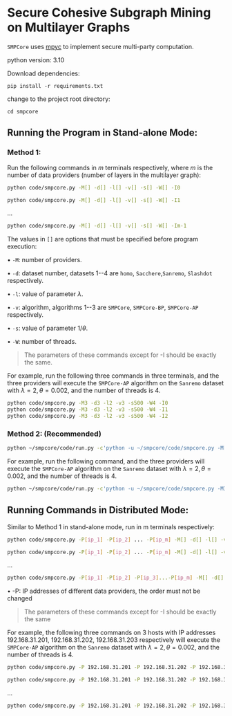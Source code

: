 # Secure Cohesive Subgraph Mining on Multilayer Graphs

`SMPCore` uses [mpyc](https://github.com/lschoe/mpyc) to implement secure multi-party computation.

python version: 3.10

Download dependencies:

```
pip install -r requirements.txt
```

change to the project root directory:

```
cd smpcore
```

## Running the Program in Stand-alone Mode:

### Method 1:

Run the following commands in $m$ terminals respectively, where $m$ is the number of data providers (number of layers in the multilayer graph):

```bash
python code/smpcore.py -M[] -d[] -l[] -v[] -s[] -W[] -I0
```

```bash
python code/smpcore.py -M[] -d[] -l[] -v[] -s[] -W[] -I1
```

...

```bash
python code/smpcore.py -M[] -d[] -l[] -v[] -s[] -W[] -Im-1
```

The values in `[]` are options that must be specified before program execution:

• `-M`: number of providers.

• `-d`: dataset number, datasets 1--4 are `homo`, `Sacchere`,`Sanremo`, `Slashdot` respectively.

• `-l`: value of parameter $\lambda$.

• `-v`: algorithm, algorithms 1--3 are `SMPCore`, `SMPCore-BP`, `SMPCore-AP` respectively.

• `-s`: value of parameter $1/\theta$.

• `-W`: number of threads.

> The parameters of these commands except for -I should be exactly the same.

For example, run the following three commands in three terminals, and the three providers will execute the `SMPCore-AP` algorithm on the `Sanremo` dataset with $\lambda=2, \theta=0.002$, and the number of threads is 4.

```bash
python code/smpcore.py -M3 -d3 -l2 -v3 -s500 -W4 -I0
python code/smpcore.py -M3 -d3 -l2 -v3 -s500 -W4 -I1
python code/smpcore.py -M3 -d3 -l2 -v3 -s500 -W4 -I2
```

### Method 2: (Recommended)

```bash
python ~/smpcore/code/run.py -c'python -u ~/smpcore/code/smpcore.py -M[] -d[] -l[] -v[] -s[] -W[] -I0'
```

For example, run the following command, and the three providers will execute the `SMPCore-AP` algorithm on the `Sanremo` dataset with $\lambda=2, \theta=0.002$, and the number of threads is 4.

```bash
python ~/smpcore/code/run.py -c'python -u ~/smpcore/code/smpcore.py -M3 -d3 -l2 -v3 -s500 -W4 -I0'
```

## Running Commands in Distributed Mode:

Similar to Method 1 in stand-alone mode, run in m terminals respectively:

```bash
python code/smpcore.py -P[ip_1] -P[ip_2] ... -P[ip_m] -M[] -d[] -l[] -v[] -s[] -W[] -I0
```

```bash
python code/smpcore.py -P[ip_1] -P[ip_2] ... -P[ip_m] -M[] -d[] -l[] -v[] -s[] -W[] -I2
```

...

```bash
python code/smpcore.py -P[ip_1] -P[ip_2] -P[ip_3]...-P[ip_m] -M[] -d[] -l[] -v[] -s[] -W[] -Im
```

• -P: IP addresses of different data providers, the order must not be changed

> The parameters of these commands except for -I should be exactly the same

For example, the following three commands on 3 hosts with IP addresses 192.168.31.201, 192.168.31.202, 192.168.31.203 respectively will execute the `SMPCore-AP` algorithm on the `Sanremo` dataset with $\lambda=2, \theta=0.002$, and the number of threads is 4.

```bash
python code/smpcore.py -P 192.168.31.201 -P 192.168.31.202 -P 192.168.31.203 -M3 -d3 -l2 -v3 -s500 -W4 -I0
```

```bash
python code/smpcore.py -P 192.168.31.201 -P 192.168.31.202 -P 192.168.31.203 -M3 -d3 -l2 -v3 -s500 -W4 -I1
```

...

```bash
python code/smpcore.py -P 192.168.31.201 -P 192.168.31.202 -P 192.168.31.203 -M3 -d3 -l2 -v3 -s500 -W4 -I2
```